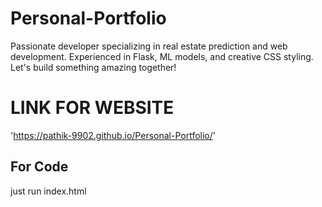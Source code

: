 # Personal-Portfolio
Passionate developer specializing in real estate prediction and web development. Experienced in Flask, ML models, and creative CSS styling. Let's build something amazing together!

# LINK FOR WEBSITE
'https://pathik-9902.github.io/Personal-Portfolio/'

## For Code
just run index.html
